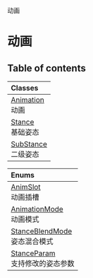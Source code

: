 动画

# 动画 <Badge type="tip" text="Groups" /> <Score text="动画" />

## Table of contents
| Classes |
| :-----|
| [Animation](../classes/mw.Animation.md) <br> 动画 |
| [Stance](../classes/mw.Stance.md) <br> 基础姿态 |
| [SubStance](../classes/mw.SubStance.md) <br> 二级姿态 |


| Enums |
| :-----|
| [AnimSlot](../enums/mw.AnimSlot.md) <br> 动画插槽 |
| [AnimationMode](../enums/mw.AnimationMode.md) <br> 动画模式 |
| [StanceBlendMode](../enums/mw.StanceBlendMode.md) <br> 姿态混合模式 |
| [StanceParam](../enums/mw.StanceParam.md) <br> 支持修改的姿态参数 |

